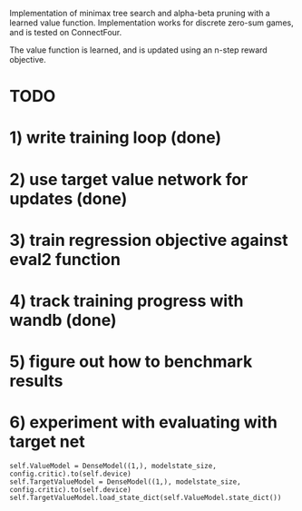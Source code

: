 Implementation of minimax tree search and alpha-beta pruning with a learned value function. Implementation works for discrete zero-sum games, and is tested on ConnectFour.

The value function is learned, and is updated using an n-step reward objective.

# TODO
# 1) write training loop (done)
# 2) use target value network for updates (done)
# 3) train regression objective against eval2 function
# 4) track training progress with wandb (done)
# 5) figure out how to benchmark results
# 6) experiment with evaluating with target net

    self.ValueModel = DenseModel((1,), modelstate_size, config.critic).to(self.device)
    self.TargetValueModel = DenseModel((1,), modelstate_size, config.critic).to(self.device)
    self.TargetValueModel.load_state_dict(self.ValueModel.state_dict())